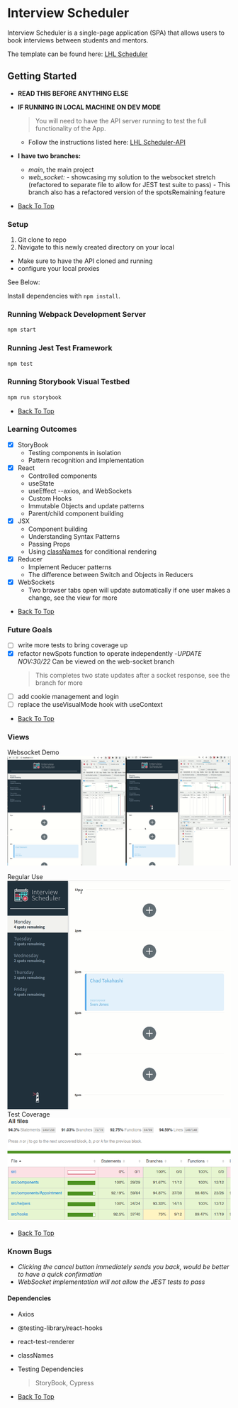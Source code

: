# Interview Scheduler

Interview Scheduler is a single-page application (SPA) that allows users to book interviews between students and mentors.

The template can be found here: [LHL Scheduler](https://github.com/lighthouse-labs/scheduler)

## Getting Started

- **READ THIS BEFORE ANYTHING ELSE**
- **IF RUNNING IN LOCAL MACHINE ON DEV MODE**

  > You will need to have the API server running to test the full functionality of the App.

  - Follow the instructions listed here: [LHL Scheduler-API](https://github.com/lighthouse-labs/scheduler-api)

- **I have two branches:**
  - _main_, the main project
  - _web_socket:_ - showcasing my solution to the websocket stretch (refactored to separate file to allow for JEST test suite to pass) - This branch also has a refactored version of the spotsRemaining feature
- [Back To Top](#)

### Setup

1. Git clone to repo
2. Navigate to this newly created directory on your local

- Make sure to have the API cloned and running
- configure your local proxies

See Below:

Install dependencies with `npm install`.

### Running Webpack Development Server

```sh
npm start
```

### Running Jest Test Framework

```sh
npm test
```

### Running Storybook Visual Testbed

```sh
npm run storybook
```

- [Back To Top](#)

### Learning Outcomes

- [x] StoryBook
  - Testing components in isolation
  - Pattern recognition and implementation
- [x] React
  - Controlled components
  - useState
  - useEffect --axios, and WebSockets
  - Custom Hooks
  - Immutable Objects and update patterns
  - Parent/child component building
- [x] JSX
  - Component building
  - Understanding Syntax Patterns
  - Passing Props
  - Using [classNames](https://github.com/JedWatson/classnames) for conditional rendering
- [x] Reducer
  - Implement Reducer patterns
  - The difference between Switch and Objects in Reducers
- [x] WebSockets
  - Two browser tabs open will update automatically if one user makes a change, see the view for more
- [Back To Top](#)

### Future Goals

- [ ] write more tests to bring coverage up
- [x] refactor newSpots function to operate independently -_UPDATE NOV:30/22_ Can be viewed on the web-socket branch
  > This completes two state updates after a socket response, see the branch for more
- [ ] add cookie management and login
- [ ] replace the useVisualMode hook with useContext
- [Back To Top](#)

### Views

Websocket Demo
![Demo of Websockets](./docs/WebSocket-Demo.gif)

Regular Use
![Regular use](./docs/Regular_use.gif)
Test Coverage
![Test Coverage report](./docs/Coverage.png)

- [Back To Top](#)

### Known Bugs

- _Clicking the cancel button immediately sends you back, would be better to have a quick confirmation_
- _WebSocket implementation will not allow the JEST tests to pass_

#### Dependencies

- Axios
- @testing-library/react-hooks
- react-test-renderer
- classNames
- Testing Dependencies

  > StoryBook, Cypress

- [Back To Top](#)
